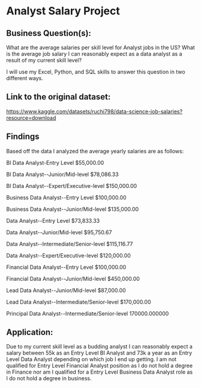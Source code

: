 # Analyst Salary Project

## Business Question(s):

What are the average salaries per skill level for Analyst jobs in the US? What is the average job salary I can reasonably expect as a data analyst as a result of my current skill level?

I will use my Excel, Python, and SQL skills to answer this question in two different ways.

## Link to the original dataset:

https://www.kaggle.com/datasets/ruchi798/data-science-job-salaries?resource=download

## Findings

Based off the data I analyzed the average yearly salaries are as follows:

BI Data Analyst-Entry Level                     $55,000.00

BI Data Analyst--Junior/Mid-level               $78,086.33

BI Data Analyst--Expert/Executive-level         $150,000.00

Business Data Analyst--Entry Level              $100,000.00

Business Data Analyst--Junior/Mid-level         $135,000.00

Data Analyst--Entry Level                       $73,833.33

Data Analyst--Junior/Mid-level                  $95,750.67

Data Analyst--Intermediate/Senior-level         $115,116.77

Data Analyst--Expert/Executive-level            $120,000.00

Financial Data Analyst--Entry Level             $100,000.00

Financial Data Analyst--Junior/Mid-level        $450,000.00

Lead Data Analyst--Junior/Mid-level             $87,000.00

Lead Data Analyst--Intermediate/Senior-level    $170,000.00

Principal Data Analyst--Intermediate/Senior-level   170000.000000

## Application:

Due to my current skill level as a budding analyst I can reasonably expect a salary between 55k as an Entry Level BI Analyst and 73k a year as an Entry Level Data Analyst depending on which job I end up getting.  I am not qualified for Entry Level Financial Analyst position as I do not hold a degree in Finance nor am I qualified for a Entry Level Business Data Analyst role as I do not hold a degree in business.
